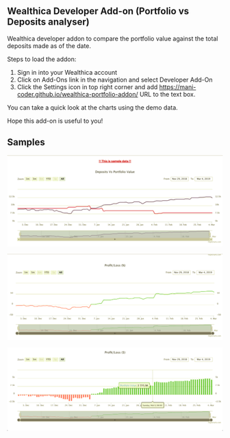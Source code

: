 
## Wealthica Developer Add-on (Portfolio vs Deposits analyser)

Wealthica developer addon to compare the portfolio value against the total deposits made as of the date.

Steps to load the addon:

1. Sign in into your Wealthica account
2. Click on Add-Ons link in the navigation and select Developer Add-On
3. Click the Settings icon in top right corner and add https://mani-coder.github.io/wealthica-portfolio-addon/ URL to the text box.

You can take a quick look at the charts using the demo data.

Hope this add-on is useful to you!

## Samples

![Deposits Vs Portfolio](https://github.com/mani-coder/wealthica-portfolio-addon/blob/master/public/samples/Deposit%20Vs%20Portofolio%20Value.png)

![P/L Percentage Timeline](https://github.com/mani-coder/wealthica-portfolio-addon/blob/master/public/samples/Profit%20Loss%20Percentage%20Timeline.png)

![P/L Value Timeline](https://github.com/mani-coder/wealthica-portfolio-addon/blob/master/public/samples/Profit%20Loss%20Value%20Timeline.png)

